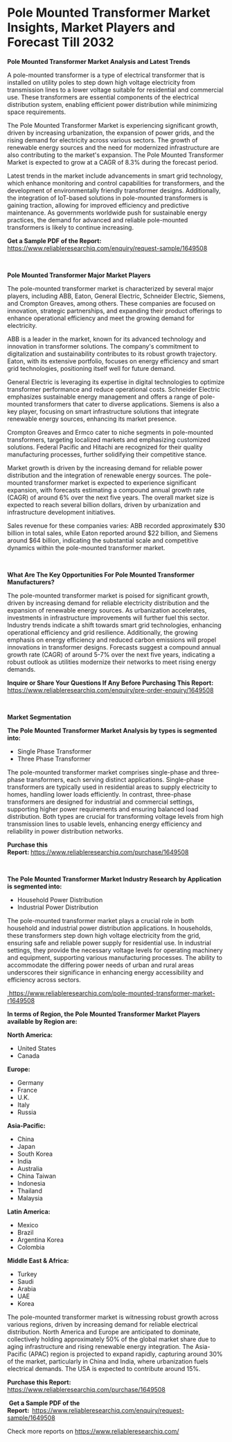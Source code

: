 <p><h1>Pole Mounted Transformer Market Insights, Market Players and Forecast Till 2032</h1></p><p><strong>Pole Mounted Transformer Market Analysis and Latest Trends</strong></p>
<p><p>A pole-mounted transformer is a type of electrical transformer that is installed on utility poles to step down high voltage electricity from transmission lines to a lower voltage suitable for residential and commercial use. These transformers are essential components of the electrical distribution system, enabling efficient power distribution while minimizing space requirements. </p><p>The Pole Mounted Transformer Market is experiencing significant growth, driven by increasing urbanization, the expansion of power grids, and the rising demand for electricity across various sectors. The growth of renewable energy sources and the need for modernized infrastructure are also contributing to the market's expansion. The Pole Mounted Transformer Market is expected to grow at a CAGR of 8.3% during the forecast period. </p><p>Latest trends in the market include advancements in smart grid technology, which enhance monitoring and control capabilities for transformers, and the development of environmentally friendly transformer designs. Additionally, the integration of IoT-based solutions in pole-mounted transformers is gaining traction, allowing for improved efficiency and predictive maintenance. As governments worldwide push for sustainable energy practices, the demand for advanced and reliable pole-mounted transformers is likely to continue increasing.</p></p>
<p><strong>Get a Sample PDF of the Report:&nbsp;</strong> <a href="https://www.reliableresearchiq.com/enquiry/request-sample/1649508?utm_campaign=1140&utm_medium=2&utm_source=Github&utm_content=ia&utm_term=18022025&utm_id=pole-mounted-transformer">https://www.reliableresearchiq.com/enquiry/request-sample/1649508</a></p>
<p>&nbsp;</p>
<p><strong>Pole Mounted Transformer Major Market Players</strong></p>
<p><p>The pole-mounted transformer market is characterized by several major players, including ABB, Eaton, General Electric, Schneider Electric, Siemens, and Crompton Greaves, among others. These companies are focused on innovation, strategic partnerships, and expanding their product offerings to enhance operational efficiency and meet the growing demand for electricity.</p><p>ABB is a leader in the market, known for its advanced technology and innovation in transformer solutions. The company's commitment to digitalization and sustainability contributes to its robust growth trajectory. Eaton, with its extensive portfolio, focuses on energy efficiency and smart grid technologies, positioning itself well for future demand.</p><p>General Electric is leveraging its expertise in digital technologies to optimize transformer performance and reduce operational costs. Schneider Electric emphasizes sustainable energy management and offers a range of pole-mounted transformers that cater to diverse applications. Siemens is also a key player, focusing on smart infrastructure solutions that integrate renewable energy sources, enhancing its market presence.</p><p>Crompton Greaves and Ermco cater to niche segments in pole-mounted transformers, targeting localized markets and emphasizing customized solutions. Federal Pacific and Hitachi are recognized for their quality manufacturing processes, further solidifying their competitive stance.</p><p>Market growth is driven by the increasing demand for reliable power distribution and the integration of renewable energy sources. The pole-mounted transformer market is expected to experience significant expansion, with forecasts estimating a compound annual growth rate (CAGR) of around 6% over the next five years. The overall market size is expected to reach several billion dollars, driven by urbanization and infrastructure development initiatives.</p><p>Sales revenue for these companies varies: ABB recorded approximately $30 billion in total sales, while Eaton reported around $22 billion, and Siemens around $64 billion, indicating the substantial scale and competitive dynamics within the pole-mounted transformer market.</p></p>
<p>&nbsp;</p>
<p><strong>What Are The Key Opportunities For Pole Mounted Transformer Manufacturers?</strong></p>
<p><p>The pole-mounted transformer market is poised for significant growth, driven by increasing demand for reliable electricity distribution and the expansion of renewable energy sources. As urbanization accelerates, investments in infrastructure improvements will further fuel this sector. Industry trends indicate a shift towards smart grid technologies, enhancing operational efficiency and grid resilience. Additionally, the growing emphasis on energy efficiency and reduced carbon emissions will propel innovations in transformer designs. Forecasts suggest a compound annual growth rate (CAGR) of around 5-7% over the next five years, indicating a robust outlook as utilities modernize their networks to meet rising energy demands.</p></p>
<p><strong>Inquire or Share Your Questions If Any Before Purchasing This Report:</strong> <a href="https://www.reliableresearchiq.com/enquiry/pre-order-enquiry/1649508?utm_campaign=1140&utm_medium=2&utm_source=Github&utm_content=ia&utm_term=18022025&utm_id=pole-mounted-transformer">https://www.reliableresearchiq.com/enquiry/pre-order-enquiry/1649508</a></p>
<p>&nbsp;</p>
<p><strong>Market Segmentation</strong></p>
<p><strong>The Pole Mounted Transformer Market Analysis by types is segmented into:</strong></p>
<p><ul><li>Single Phase Transformer</li><li>Three Phase Transformer</li></ul></p>
<p><p>The pole-mounted transformer market comprises single-phase and three-phase transformers, each serving distinct applications. Single-phase transformers are typically used in residential areas to supply electricity to homes, handling lower loads efficiently. In contrast, three-phase transformers are designed for industrial and commercial settings, supporting higher power requirements and ensuring balanced load distribution. Both types are crucial for transforming voltage levels from high transmission lines to usable levels, enhancing energy efficiency and reliability in power distribution networks.</p></p>
<p><strong>Purchase this Report:&nbsp;</strong><a href="https://www.reliableresearchiq.com/purchase/1649508?utm_campaign=1140&utm_medium=2&utm_source=Github&utm_content=ia&utm_term=18022025&utm_id=pole-mounted-transformer">https://www.reliableresearchiq.com/purchase/1649508</a></p>
<p>&nbsp;</p>
<p><strong>The Pole Mounted Transformer Market Industry Research by Application is segmented into:</strong></p>
<p><ul><li>Household Power Distribution</li><li>Industrial Power Distribution</li></ul></p>
<p><p>The pole-mounted transformer market plays a crucial role in both household and industrial power distribution applications. In households, these transformers step down high voltage electricity from the grid, ensuring safe and reliable power supply for residential use. In industrial settings, they provide the necessary voltage levels for operating machinery and equipment, supporting various manufacturing processes. The ability to accommodate the differing power needs of urban and rural areas underscores their significance in enhancing energy accessibility and efficiency across sectors.</p></p>
<p><a href="https://www.reliableresearchiq.com/pole-mounted-transformer-market-r1649508?utm_campaign=1140&utm_medium=2&utm_source=Github&utm_content=ia&utm_term=18022025&utm_id=pole-mounted-transformer">&nbsp;https://www.reliableresearchiq.com/pole-mounted-transformer-market-r1649508</a></p>
<p><strong>In terms of Region, the Pole Mounted Transformer Market Players available by Region are:</strong></p>
<p>
    <p> <strong> North America: </strong>
        <ul>
            <li>United States</li>
            <li>Canada</li>
        </ul>
        </p> 
    <p> <strong> Europe: </strong>
        <ul>
            <li>Germany</li>
            <li>France</li>
            <li>U.K.</li>
            <li>Italy</li>
            <li>Russia</li>
        </ul>
        </p> 
    <p> <strong> Asia-Pacific: </strong>
        <ul>
            <li>China</li>
            <li>Japan</li>
            <li>South Korea</li>
            <li>India</li>
            <li>Australia</li>
            <li>China Taiwan</li>
            <li>Indonesia</li>
            <li>Thailand</li>
            <li>Malaysia</li>
        </ul>
        </p> 
    <p> <strong> Latin America: </strong>
        <ul>
            <li>Mexico</li>
            <li>Brazil</li>
            <li>Argentina Korea</li>
            <li>Colombia</li>
        </ul>
        </p> 
    <p> <strong> Middle East & Africa: </strong>
        <ul>
            <li>Turkey</li>
            <li>Saudi</li>
            <li>Arabia</li>
            <li>UAE</li>
            <li>Korea</li>
        </ul>
    </p>
    </p>
<p><p>The pole-mounted transformer market is witnessing robust growth across various regions, driven by increasing demand for reliable electrical distribution. North America and Europe are anticipated to dominate, collectively holding approximately 50% of the global market share due to aging infrastructure and rising renewable energy integration. The Asia-Pacific (APAC) region is projected to expand rapidly, capturing around 30% of the market, particularly in China and India, where urbanization fuels electrical demands. The USA is expected to contribute around 15%.</p></p>
<p><strong>Purchase this Report: </strong><a href="https://www.reliableresearchiq.com/purchase/1649508?utm_campaign=1140&utm_medium=2&utm_source=Github&utm_content=ia&utm_term=18022025&utm_id=pole-mounted-transformer">https://www.reliableresearchiq.com/purchase/1649508</a></p>
<p>&nbsp;<strong>Get a Sample PDF of the Report:&nbsp;&nbsp;</strong><a href="https://www.reliableresearchiq.com/enquiry/request-sample/1649508?utm_campaign=1140&utm_medium=2&utm_source=Github&utm_content=ia&utm_term=18022025&utm_id=pole-mounted-transformer">https://www.reliableresearchiq.com/enquiry/request-sample/1649508</a></p>
<p><strong></strong></p>
<p>Check more reports on <a href="https://www.reliableresearchiq.com/?utm_campaign=1140&utm_medium=2&utm_source=Github&utm_content=ia&utm_term=18022025&utm_id=pole-mounted-transformer">https://www.reliableresearchiq.com/</a></p>